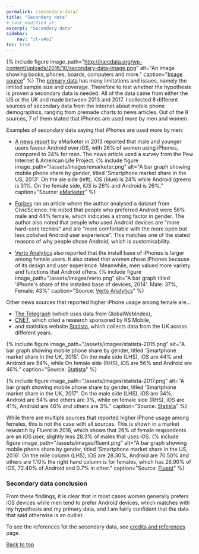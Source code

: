 ```yaml
---
permalink: /secondary-data/
title: "Secondary data"
# last_modified_at:
excerpt: "Secondary data"
sidebar:
    nav: "it-u4o1"
toc: true
---
```

{% include figure image_path="http://harcdata.org/wp-content/uploads/2016/10/secondary-data-image.png" alt="An image showing books, phones, boards, computers and more." caption="[Image source](http://harcdata.org/secondary-data/)" %}
The [primary data](/mobile-phones-and-gender/primary-data/) has many limitations and issues, namely the limited sample size and coverage. Therefore to test whether the hypothesis is proven a secondary data is needed. All of the data came from either the US or the UK and made between 2013 and 2017. I collected 8 different sources of secondary data from the internet about mobile phone demographics, ranging from premade charts to news articles. Out of the 8 sources, 7 of them stated that iPhones are used more by men and women.

Examples of secondary data saying that iPhones are used more by men:
* [A news report](https://www.emarketer.com/Article/US-Smartphone-OS-Race-Still-Close-Men-Younger-Users-Favor-Android/1009961) by eMarketer in 2013 reported that male and younger users favour Android over iOS, with 26% of women using iPhones, compared to 24% for men. The news article used a survey from the Pew Internet & American Life Project.
{% include figure image_path="/assets/images/emarketer.png" alt="A bar graph showing mobile phone share by gender, titled 'Smartphone market share in the US, 2013'. On the ale side (left), iOS (blue) is 24% while Android (green) is 31%. On the female side, iOS is 26% and Android is 26%." caption="Source: [eMarketer](https://www.emarketer.com/Article/US-Smartphone-OS-Race-Still-Close-Men-Younger-Users-Favor-Android/1009961)" %}

* [Forbes](https://www.forbes.com/sites/toddhixon/2014/04/10/what-kind-of-person-prefers-an-iphone/#32f0b97bd1b0) ran an article where the author analysed a dataset from CivicScience. He noted that people who preferred Android were 56% male and 44% female, which indicates a strong factor in gender. The author also noted that people who used Android devices are "more hard-core techies" and are "more comfortable with the more open but less polished Android user experience". This matches one of the stated reasons of why people chose Android, which is customisability.

* [Verto Analytics](https://www.vertoanalytics.com/apple-iphone-ownership-driven-female-high-income-users/) also reported that the install base of iPhones is larger among female users. It also stated that women chose iPhones because of its design and user experience. Meanwhile, men valued more variety and functions that Android offers.
{% include figure image_path="/assets/images/verto.png" alt="A bar graph titled 'iPhone's share of the installed base of devices, 2014'. Male: 37%, Female: 43%" caption="Source: [Verto Analytics](https://www.vertoanalytics.com/apple-iphone-ownership-driven-female-high-income-users/)" %}

Other news sources that reported higher iPhone usage among female are...
* [The Telegraph](https://www.telegraph.co.uk/technology/apple/iphone/11335574/Women-more-likely-to-own-an-iPhone-than-men.html) (which uses data from  GlobalWebIndex),
* [CNET](https://www.cnet.com/news/women-prefer-apple-gentlemen-prefer-samsung), which cited a research sponsored by KS Mobile,
* and statistics website [Statista](https://www.statista.com), which collects data from the UK across different years.
<!-- 2015 figure -->
{% include figure image_path="/assets/images/statista-2015.png" alt="A bar graph showing mobile phone share by gender, titled 'Smartphone market share in the UK, 2015'. On the male side (LHS), iOS are 44% and Android are 54%, while On female side (RHS), iOS are 56% and Android are 46%." caption="Source: [Statista](https://www.statista.com/statistics/513995/smartphone-user-gender-distribution-by-os/)" %}

<!-- 2017 figure -->
{% include figure image_path="/assets/images/statista-2017.png" alt="A bar graph showing mobile phone share by gender, titled 'Smartphone market share in the UK, 2017'. On the male side (LHS), iOS are 34%, Android are 54% and others are 3%, while on female side (RHS), iOS are 41%, Android are 46% and others are 3%." caption="Source: [Statista](https://www.statista.com/statistics/732632/share-of-cell-phone-brands-owned-in-the-uk-by-gender/)" %}

While there are multiple sources that reported higher iPhone usage among females, this is not the case with all sources. This is shown in a market research by Fluent in 2016, which shows that 26% of female respondents are an iOS user, slightly less 28.3% of males that uses iOS.
{% include figure image_path="/assets/images/fluent.png" alt="A bar graph showing mobile phone share by gender, titled 'Smartphone market share in the US, 2016'. On the mile column (LHS), iOS are 28.30%, Android are 70.50% and others are 1.10% the right hand column is for females, which has 26.90% of iOS, 72.40% of Android and 0.7% in other." caption="Source: [Fluent](http://www.fluentco.com/wp-content/uploads/2016/01/Fluent2_DevicesandDemographics_2016.pdf)" %}

### Secondary data conclusion
From these findings, it is clear that in most cases women generally prefers iOS devices while men tend to prefer Android devices, which matches with my hypothesis and my primary data, and I am fairly confident that the data that said otherwise is an outlier.

To see the references fot the secondary data, see [credits and references](/mobile-phones-and-gender/credits/) page.

[Back to top](#top)